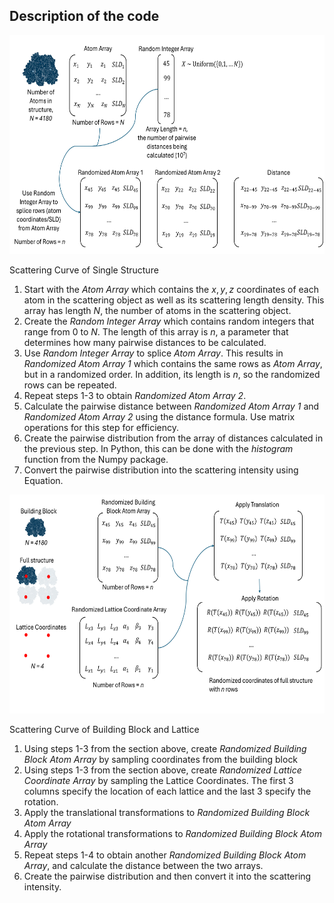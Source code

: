 ## Description of the code 

<p align="center">
  <img src="../Images/Building_block_method.png" width="700" height="350">
</p>


Scattering Curve of Single Structure
1. Start with the *Atom Array* which contains the $x,y,z$ coordinates of each atom in the scattering object as well as its scattering length density. This array has length $N$, the number of atoms in the scattering object. 
2. Create the *Random Integer Array* which contains random integers that range from 0 to $N$. The length of this array is $n$, a parameter that determines how many pairwise distances to be calculated. 
3. Use *Random Integer Array* to splice *Atom Array*. This results in *Randomized Atom Array 1* which contains the same rows as *Atom Array*, but in a randomized order. In addition, its length is $n$, so the randomized rows can be repeated. 
4. Repeat steps 1-3 to obtain *Randomized Atom Array 2*. 
5. Calculate the pairwise distance between *Randomized Atom Array 1* and *Randomized Atom Array 2* using the distance formula. Use matrix operations for this step for efficiency.  
6. Create the pairwise distribution from the array of distances calculated in the previous step. In Python, this can be done with the *histogram* function from the Numpy package.
7. Convert the pairwise distribution into the scattering intensity using Equation.



<p align="center">
  <img src="../Images/convolution_method.png" width="700" height="350">
</p>


Scattering Curve of Building Block and Lattice
1. Using steps 1-3 from the section above, create *Randomized Building Block Atom Array* by sampling coordinates from the building block
2. Using steps 1-3 from the section above, create *Randomized Lattice Coordinate Array* by sampling the Lattice Coordinates. The first 3 columns specify the location of each lattice and the last 3 specify the rotation. 
3. Apply the translational transformations to *Randomized Building Block Atom Array*
4. Apply the rotational transformations to *Randomized Building Block Atom Array*
5. Repeat steps 1-4 to obtain another *Randomized Building Block Atom Array*, and calculate the distance between the two arrays. 
6. Create the pairwise distribution and then convert it into the scattering intensity.

